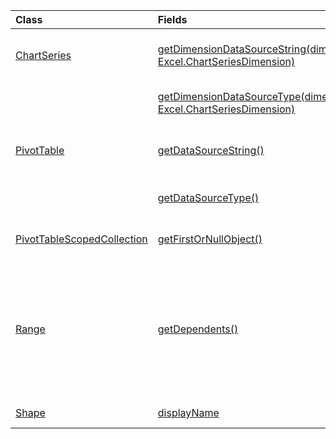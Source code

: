 | Class | Fields | Description |
|:---|:---|:---|
|[ChartSeries](/javascript/api/excel/excel.chartseries)|[getDimensionDataSourceString(dimension: Excel.ChartSeriesDimension)](/javascript/api/excel/excel.chartseries#excel-excel-chartseries-getdimensiondatasourcestring-member(1))|Gets the string representation of the data source of the chart series.|
||[getDimensionDataSourceType(dimension: Excel.ChartSeriesDimension)](/javascript/api/excel/excel.chartseries#excel-excel-chartseries-getdimensiondatasourcetype-member(1))|Gets the data source type of the chart series.|
|[PivotTable](/javascript/api/excel/excel.pivottable)|[getDataSourceString()](/javascript/api/excel/excel.pivottable#excel-excel-pivottable-getdatasourcestring-member(1))|Returns the string representation of the data source for the PivotTable.|
||[getDataSourceType()](/javascript/api/excel/excel.pivottable#excel-excel-pivottable-getdatasourcetype-member(1))|Gets the type of the data source for the PivotTable.|
|[PivotTableScopedCollection](/javascript/api/excel/excel.pivottablescopedcollection)|[getFirstOrNullObject()](/javascript/api/excel/excel.pivottablescopedcollection#excel-excel-pivottablescopedcollection-getfirstornullobject-member(1))|Gets the first PivotTable in the collection.|
|[Range](/javascript/api/excel/excel.range)|[getDependents()](/javascript/api/excel/excel.range#excel-excel-range-getdependents-member(1))|Returns a `WorkbookRangeAreas` object that represents the range containing all the dependent cells of a specified range in the same worksheet or across multiple worksheets.|
|[Shape](/javascript/api/excel/excel.shape)|[displayName](/javascript/api/excel/excel.shape#excel-excel-shape-displayname-member)|Gets the display name of the shape.|
